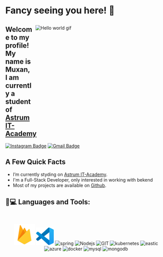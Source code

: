 # Fancy seeing you here! 👋

<img style="margin:10px" align="right" alt="Hello world gif" src="https://camo.githubusercontent.com/e20822b4282c07ffd010cd05f855a6561d3b62358ca9e607e4901288dd748fcb/68747470733a2f2f63646e2e6472696262626c652e636f6d2f75736572732f323133313939332f73637265656e73686f74732f343934383733362f74686f75676874776f726b732d6769665f6472696262626c652e676966" height="300" width="400" />

## Welcome to my profile! My name is Muxan, I am currently a student of [Astrum IT-Academy](https://astrum.uz/uz)



[![Instagram Badge](https://img.shields.io/badge/-Muxan-purple?style=flat&logo=instagram&logoColor=white&link=https://instagram.com/_jessicaalim/)](https://www.instagram.com/__muxan_/)
[![Gmail Badge](https://img.shields.io/badge/-esenbaevmuxan@gmail.com-c14438?style=flat-square&logo=Gmail&logoColor=white&link=mailto:kanna6501@gmail.com)](mailto:esenbaevmuxan@gmail.com)

<h2> A Few Quick Facts</h2>
<ul>
  <li> I’m currently styding on <a href="[https://github.com/Spiderpig86/Cirrus](https://astrum.uz/uz)">Astrum IT-Academy</a>.</li>
  <li> I'm a Full-Stack Developer, only interested in working with bekend</li>
  <li> Most of my projects are available on <a href="https://github.com/Muxan-05">Github</a>.</li>
</ul>

<h2> 🚀💻 Languages and Tools:</h2>
<br />
<p align="left">
<p align="center">
      <img src="https://raw.githubusercontent.com/github/explore/80688e429a7d4ef2fca1e82350fe8e3517d3494d/topics/firebase/firebase.png" alt="java" width="65" height="65"/> 
      <img src="https://raw.githubusercontent.com/github/explore/80688e429a7d4ef2fca1e82350fe8e3517d3494d/topics/visual-studio-code/visual-studio-code.png" alt="python" width="55" height="55"/>
      <img src="" alt="spring" width="55" height="55"/>
      <img src="https://www.vectorlogo.zone/logos/nodejs/nodejs-icon.svg" alt="Nodejs" width="55" height="55"/>
      <img src="https://www.vectorlogo.zone/logos/git-scm/git-scm-icon.svg" alt="GIT" width="55" height="55"/> 
      <img src="" alt="kubernetes" width="55" height="55"/>
      <img src="" alt="eastic" width="55" height="55"/>
      <img src="" alt="azure" width="55" height="55"/>
      <img src="" alt="docker" width="60" height="50"/>
      <img src="https://www.vectorlogo.zone/logos/mysql/mysql-icon.svg" alt="mysql" width="45" height="55"/>
      <img src="https://www.vectorlogo.zone/logos/mongodb/mongodb-icon.svg" alt="mongodb" width="45" height="55"/>
</p>
</p>
